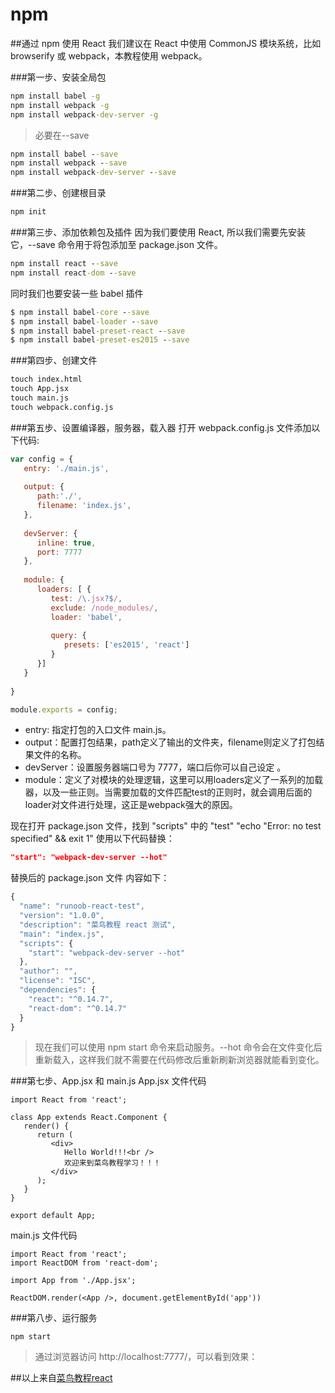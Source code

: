 # npm

##通过 npm 使用 React
我们建议在 React 中使用 CommonJS 模块系统，比如 browserify 或 webpack，本教程使用 webpack。

###第一步、安装全局包
```cmd
npm install babel -g
npm install webpack -g
npm install webpack-dev-server -g
```
> 必要在--save

```cmd
npm install babel --save
npm install webpack --save
npm install webpack-dev-server --save
```

###第二步、创建根目录
```cmd
npm init
```

###第三步、添加依赖包及插件
因为我们要使用 React, 所以我们需要先安装它，--save 命令用于将包添加至 package.json 文件。
```cmd
npm install react --save
npm install react-dom --save
```
同时我们也要安装一些 babel 插件
```cmd
$ npm install babel-core --save
$ npm install babel-loader --save
$ npm install babel-preset-react --save
$ npm install babel-preset-es2015 --save
```

###第四步、创建文件
```cmd
touch index.html
touch App.jsx
touch main.js
touch webpack.config.js
```
###第五步、设置编译器，服务器，载入器
打开 webpack.config.js 文件添加以下代码:
```js
var config = {
   entry: './main.js',
	
   output: {
      path:'./',
      filename: 'index.js',
   },
	
   devServer: {
      inline: true,
      port: 7777
   },
	
   module: {
      loaders: [ {
         test: /\.jsx?$/,
         exclude: /node_modules/,
         loader: 'babel',
			
         query: {
            presets: ['es2015', 'react']
         }
      }]
   }
	
}

module.exports = config;
```
* entry: 指定打包的入口文件 main.js。
* output：配置打包结果，path定义了输出的文件夹，filename则定义了打包结果文件的名称。
* devServer：设置服务器端口号为 7777，端口后你可以自己设定 。
* module：定义了对模块的处理逻辑，这里可以用loaders定义了一系列的加载器，以及一些正则。当需要加载的文件匹配test的正则时，就会调用后面的loader对文件进行处理，这正是webpack强大的原因。

现在打开 package.json 文件，找到 "scripts" 中的 "test" "echo \"Error: no test specified\" && exit 1" 使用以下代码替换：
```json
"start": "webpack-dev-server --hot"
```

替换后的 package.json 文件 内容如下：
```js
{
  "name": "runoob-react-test",
  "version": "1.0.0",
  "description": "菜鸟教程 react 测试",
  "main": "index.js",
  "scripts": {
	"start": "webpack-dev-server --hot"
  },
  "author": "",
  "license": "ISC",
  "dependencies": {
    "react": "^0.14.7",
    "react-dom": "^0.14.7"
  }
}
```
>现在我们可以使用 npm start 命令来启动服务。--hot 命令会在文件变化后重新载入，这样我们就不需要在代码修改后重新刷新浏览器就能看到变化。

###第七步、App.jsx 和 main.js
App.jsx 文件代码
```
import React from 'react';

class App extends React.Component {
   render() {
      return (
         <div>
            Hello World!!!<br />
            欢迎来到菜鸟教程学习！！！
         </div>
      );
   }
}

export default App;
```

main.js 文件代码
```
import React from 'react';
import ReactDOM from 'react-dom';

import App from './App.jsx';

ReactDOM.render(<App />, document.getElementById('app'))
```

###第八步、运行服务
```
npm start
```

>通过浏览器访问 http://localhost:7777/，可以看到效果：


##以上来自[菜鸟教程react](http://www.runoob.com/react/react-install.html)